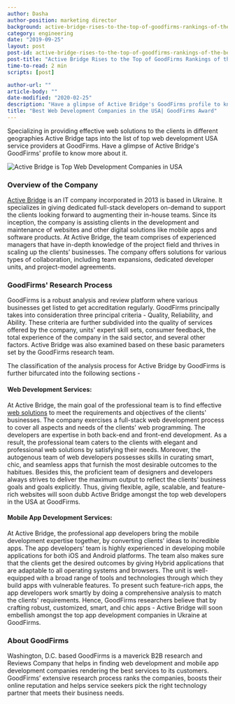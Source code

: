 ```yaml
---
author: Dasha
author-position: marketing director
background: active-bridge-rises-to-the-top-of-goodfirms-rankings-of-the-best-web-development-companies-in-the-usa-back
category: engineering
date: "2019-09-25"
layout: post
post-id: active-bridge-rises-to-the-top-of-goodfirms-rankings-of-the-best-web-development-companies-in-the-usa
post-title: "Active Bridge Rises to the Top of GoodFirms Rankings of the Best Web Development Companies in the USA"
time-to-read: 2 min
scripts: [post]

author-url: ""
article-body: ""
date-modified: "2020-02-25"
description: "Have a glimpse of Active Bridge's GoodFirms profile to know more about it"
title: "Best Web Development Companies in the USA| GoodFirms Award"
---
```


Specializing in providing effective web solutions to the clients in different geographies Active Bridge taps into the list of top web development USA service providers at GoodFirms. Have a glimpse of Active Bridge's GoodFirms' profile to know more about it.

![Active Bridge is Top Web Development Companies in USA](https://i.imgur.com/M5cmqnc.png)


### Overview of the Company
[Active Bridge](https://activebridge.org) is an IT company incorporated in 2013 is based in Ukraine. It specializes in giving dedicated full-stack developers on-demand to support the clients looking forward to augmenting their in-house teams. Since its inception, the company is assisting clients in the development and maintenance of websites and other digital solutions like mobile apps and software products. At Active Bridge, the team comprises of experienced managers that have in-depth knowledge of the project field and thrives in scaling up the clients’ businesses. The company offers solutions for various types of collaboration, including team expansions, dedicated developer units, and project-model agreements.

### GoodFirms' Research Process
GoodFirms is a robust analysis and review platform where various businesses get listed to get accreditation regularly. GoodFirms principally takes into consideration three principal criteria - Quality, Reliability, and Ability. These criteria are further subdivided into the quality of services offered by the company, units' expert skill sets, consumer feedback, the total experience of the company in the said sector, and several other factors. Active Bridge was also examined based on these basic parameters set by the GoodFirms research team. 

The classification of the analysis process for Active Bridge by GoodFirms is further bifurcated into the following sections -

#### Web Development Services:
At Active Bridge, the main goal of the professional team is to find effective[ web solutions](https://activebridge.org/services) to meet the requirements and objectives of the clients' businesses. The company exercises a full-stack web development process to cover all aspects and needs of the clients' web programming. The developers are expertise in both back-end and front-end development. As a result, the professional team caters to the clients with elegant and professional web solutions by satisfying their needs. Moreover, the autogenous team of web developers possesses skills in curating smart, chic, and seamless apps that furnish the most desirable outcomes to the habitues. Besides this, the proficient team of designers and developers always strives to deliver the maximum output to reflect the clients' business goals and goals explicitly. Thus, giving flexible, agile, scalable, and feature-rich websites will soon dubb Active Bridge amongst the top web developers in the USA at GoodFirms.

#### Mobile App Development Services:
At Active Bridge, the professional app developers bring the mobile development expertise together, by converting clients' ideas to incredible apps. The app developers’ team is highly experienced in developing mobile applications for both iOS and Android platforms. The team also makes sure that the clients get the desired outcomes by giving Hybrid applications that are adaptable to all operating systems and browsers. The unit is well-equipped with a broad range of tools and technologies through which they build apps with vulnerable features. To present such feature-rich apps, the app developers work smartly by doing a comprehensive analysis to match the clients' requirements. Hence, GoodFirms researchers believe that by crafting robust, customized, smart, and chic apps - Active Bridge will soon embellish amongst the top app development companies in Ukraine at GoodFirms.

### About GoodFirms
Washington, D.C. based GoodFirms is a maverick B2B research and Reviews Company that helps in finding web development and mobile app development companies rendering the best services to its customers. GoodFirms’ extensive research process ranks the companies, boosts their online reputation and helps service seekers pick the right technology partner that meets their business needs.
